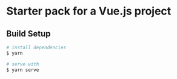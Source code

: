 # Starter pack for a Vue.js project

## Build Setup

```bash
# install dependencies
$ yarn

# serve with
$ yarn serve
```
